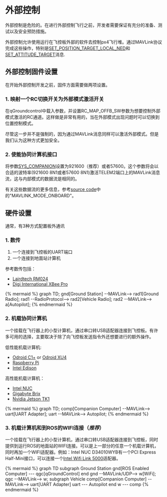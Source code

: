 # 外部控制

<aside class="caution">
外部控制是危险的。在进行外部控制飞行之前，开发者需要保证有充分的准备、测试以及安全预防措施。
</aside>

外部控制允许使用运行在飞控板外部的软件去控制px4飞行堆。通过MAVLink协议完成这些操作，特别是[SET_POSITION_TARGET_LOCAL_NED](http://mavlink.org/messages/common#SET_POSITION_TARGET_LOCAL_NED)和[SET_ATTITUDE_TARGET](http://mavlink.org/messages/common#SET_ATTITUDE_TARGET)消息.

## 外部控制固件设置

在开始外部控制开发之前，固件方面需要做两项设置。

### 1. 映射一个RC切换开关为外部模式激活开关

在qGroundcontrol中载入参数，并设置RC_MAP_OFFB_SW参数为想要控制外部模式激活的RC通道。这样做是非常有用的，当在外部模式出现问题时可以切换到位置控制模式。

尽管这一步并不是强制的，因为通过MAVLink消息同样可以激活外部模式。但是我们认为这种方式更加安全。

### 2. 使能协同计算机接口

将参数[SYS_COMPANION](https://pixhawk.org/firmware/parameters#system)设置为921600（推荐）或者57600。这个参数将会以合适的波特率(921600 8N1或者57600 8N1)激活TELEM2端口上的MAVLink消息流，这与内部模式的数据流是相同的。

有关这些数据流的更多信息，参考[source code](https://github.com/PX4/Firmware/blob/master/src/modules/mavlink/mavlink_main.cpp)中的"MAVLINK_MODE_ONBOARD"。

## 硬件设置

通常，有3种方式配置板外通讯

### 1. 数传

1. 一个连接到飞控板的UART端口
2. 一个连接到地面站计算机

参考数传包括：

- [Lairdtech RM024](http://www.lairdtech.com/products/rm024)
- [Digi International XBee Pro](http://www.digi.com/products/xbee-rf-solutions/modules)

{% mermaid %}
graph TD;
  gnd[Ground Station] --MAVLink--> rad1[Ground Radio];
  rad1 --RadioProtocol--> rad2[Vehicle Radio];
  rad2 --MAVLink--> a[Autopilot];
{% endmermaid %}

### 2. 机载协同计算机

一个挂载在飞行器上的小型计算机，通过串口转USB适配器连接到飞控板。有许多可用的选择，主要取决于除了向飞控板发送指令外还想要进行的额外操作。

低性能机载计算机:

- [Odroid C1+](http://www.hardkernel.com/main/products/prdt_info.php?g_code=G143703355573) or [Odroid XU4](http://www.hardkernel.com/main/products/prdt_info.php?g_code=G143452239825)
- [Raspberry Pi](https://www.raspberrypi.org/)
- [Intel Edison](http://www.intel.com/content/www/us/en/do-it-yourself/edison.html)

高性能机载计算机：

- [Intel NUC](http://www.intel.com/content/www/us/en/nuc/overview.html)
- [Gigabyte Brix](http://www.gigabyte.com/products/list.aspx?s=47&ck=104)
- [Nvidia Jetson TK1](https://developer.nvidia.com/jetson-tk1)

{% mermaid %}
graph TD;
  comp[Companion Computer] --MAVLink--> uart[UART Adapter];
  uart --MAVLink--> Autopilot;
{% endmermaid %}

### 3. 机载计算机和到ROS的WIFI连接（***推荐***）

一个挂载在飞行器上的小型计算机，通过串口转USB适配器连接到飞控板，同时提供到运行ROS的地面站的WIFI连接。可以是上一部分的任意一个机载计算机，同时再加一个WIFI适配器。例如：Intel NUC D34010WYB有一个PCI Express Half-Mini接口，可以连接一个[Intel Wifi Link 5000](http://www.intel.com/products/wireless/adapters/5000/)适配器。

{% mermaid %}
 graph TD
	subgraph Ground  Station
		gnd[ROS Enabled Computer] --- qgc[qGroundControl]
	end
	gnd --MAVLink/UDP--> w[WiFi];
	qgc --MAVLink--> w;
	subgraph Vehicle
		comp[Companion Computer] --MAVLink--> uart[UART Adapter]
	uart --- Autopilot
	end
	w --- comp
{% endmermaid %}
